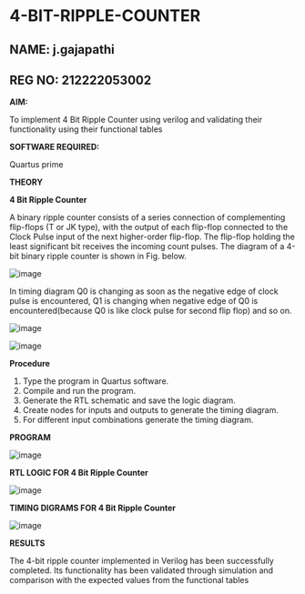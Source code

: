 # 4-BIT-RIPPLE-COUNTER

## NAME: j.gajapathi
## REG NO: 212222053002

**AIM:**

To implement  4 Bit Ripple Counter using verilog and validating their functionality using their functional tables

**SOFTWARE REQUIRED:**

Quartus prime

**THEORY**

**4 Bit Ripple Counter**

A binary ripple counter consists of a series connection of complementing flip-flops (T or JK type), with the output of each flip-flop connected to the Clock Pulse input of the next higher-order flip-flop. The flip-flop holding the least significant bit receives the incoming count pulses. The diagram of a 4-bit binary ripple counter is shown in Fig. below.

![image](https://github.com/naavaneetha/4-BIT-RIPPLE-COUNTER/assets/154305477/cb4b74d4-31ab-4359-95d0-d22e67daba13)

In timing diagram Q0 is changing as soon as the negative edge of clock pulse is encountered, Q1 is changing when negative edge of Q0 is encountered(because Q0 is like clock pulse for second flip flop) and so on.

![image](https://github.com/naavaneetha/4-BIT-RIPPLE-COUNTER/assets/154305477/a573a7d6-014e-4e54-93e6-e2ac9530960b)

![image](https://github.com/naavaneetha/4-BIT-RIPPLE-COUNTER/assets/154305477/85e1958a-2fc1-49bb-9a9f-d58ccbf3663c)

**Procedure**

1.	Type the program in Quartus software.
2.	Compile and run the program.
3.	Generate the RTL schematic and save the logic diagram.
4.	Create nodes for inputs and outputs to generate the timing diagram.
5.	For different input combinations generate the timing diagram.


**PROGRAM**

![image](https://github.com/ADITYA-205/4-BIT-RIPPLE-COUNTER/assets/169021938/49fcd884-f660-4977-b4d0-ccc55531c07c)


**RTL LOGIC FOR 4 Bit Ripple Counter**

![image](https://github.com/ADITYA-205/4-BIT-RIPPLE-COUNTER/assets/169021938/28d220b5-ca1d-4480-809b-780cd6a2badb)


**TIMING DIGRAMS FOR 4 Bit Ripple Counter**

![image](https://github.com/ADITYA-205/4-BIT-RIPPLE-COUNTER/assets/169021938/5a83e6c5-8098-40cd-8b37-3893bf3e6bdd)


**RESULTS**

The 4-bit ripple counter implemented in Verilog has been successfully completed. Its functionality has been validated through simulation and comparison with the expected values from the functional tables

